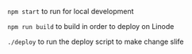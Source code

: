 
`npm start` to run for local development

`npm run build` to build in order to deploy on Linode

`./deploy` to run the deploy script to make change slife